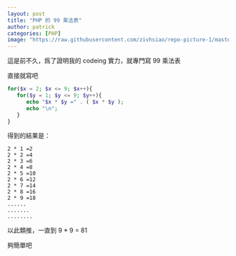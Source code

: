 ```yaml
---
layout: post
title: "PHP 的 99 乘法表"
author: patrick
categories: [PHP]
image: "https://raw.githubusercontent.com/zivhsiao/repo-picture-1/master/images/milwaukee_1920x1278.jpg"  
---
```


這是前不久，爲了證明我的 codeing 實力，就專門寫 99 乘法表

<!-- more -->

直接就寫吧

```php
for($x = 2; $x <= 9; $x++){
   for($y = 1; $y <= 9; $y++){
      echo "$x * $y =" . ( $x * $y );
      echo "\n";
   }
}
```

得到的結果是：
```
2 * 1 =2
2 * 2 =4
2 * 3 =6
2 * 4 =8
2 * 5 =10
2 * 6 =12
2 * 7 =14
2 * 8 =16
2 * 9 =18
......
.......
........
```

以此類推，一直到 9 * 9 = 81

夠簡單吧